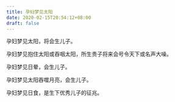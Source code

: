 ```yaml
---
title: 孕妇梦见太阳
date: 2020-02-15T20:54:12+08:00
draft: false
---
```


孕妇梦见太阳，将会生儿子。


孕妇梦见抱住太阳或吞咽太阳，所生贵子将来会号令天下或名声大噪。


孕妇梦见日晕，会生儿子。


孕妇梦见太阳吞噬月亮，会生儿子。


孕妇梦见日食，是生下优秀儿子的征兆。

